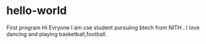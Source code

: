 # hello-world
First program
Hi Evryone 
I am cse student pursuiing btech from NITH . I love dancing and playing basketball,football.
